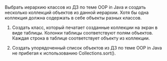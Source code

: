 Выбрать иерархию классов из ДЗ по теме OOP in Java и создать несколько коллекций объектов из данной иерархии. Хотя бы одна коллекция должна содержать в себе объекты разных классов. 

1. Создать класс, который печатает созданные коллекции на экран в виде таблицы. Колонки таблицы соответствуют полям объектов. Каждая строка в таблице соответствует объекту из коллекции.


2. Создать упорядоченный список объектов из ДЗ по теме OOP in Java не прибегая к  использованию Collections.sort().
